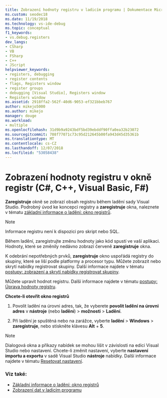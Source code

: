 ```yaml
---
title: Zobrazení hodnoty registru v ladicím programu | Dokumentace Microsoftu
ms.custom: seodec18
ms.date: 11/19/2018
ms.technology: vs-ide-debug
ms.topic: conceptual
f1_keywords:
- vs.debug.registers
dev_langs:
- CSharp
- VB
- FSharp
- C++
- JScript
helpviewer_keywords:
- registers, debugging
- register contents
- flags, Registers window
- register groups
- debugging [Visual Studio], Registers window
- Registers window
ms.assetid: 2918ffa2-562f-40d6-9053-ef321bbeb767
author: mikejo5000
ms.author: mikejo
manager: douge
ms.workload:
- multiple
ms.openlocfilehash: 31d9b9a9243bdf5bd39ebddf90ffa0ea32b23072
ms.sourcegitcommit: 708f77071c73c95d212645b00fa943d45d35361b
ms.translationtype: MT
ms.contentlocale: cs-CZ
ms.lasthandoff: 12/07/2018
ms.locfileid: "53058438"
---
```

# <a name="view-register-values-in-the-registers-window-c-c-visual-basic-f"></a>Zobrazení hodnoty registru v okně registr (C#, C++, Visual Basic, F#)

**Zaregistruje** okně se zobrazí obsah registru během ladění sady Visual Studio. Podrobný úvod ke koncepci registry a **zaregistruje** okna, naleznete v tématu [základní informace o ladění: okno registrů](../debugger/debugging-basics-registers-window.md).

> [!NOTE]
> Informace registru není k dispozici pro skript nebo SQL.

Během ladění, zaregistrujte změnu hodnoty jako kód spustí ve vaší aplikaci. Hodnoty, které se změnily nedávno zobrazí červeně **zaregistruje** okna.

K odebrání nepotřebných prvků, **zaregistruje** okno uspořádá registry do skupiny, které se liší podle platformy a procesor typu. Můžete zobrazit nebo skrytí nabídky registrovat skupiny. Další informace najdete v tématu [postupy: zobrazení a skrytí nabídky registrovat skupiny](../debugger/how-to-display-and-hide-register-groups.md).

Můžete upravit hodnot registru. Další informace najdete v tématu [postupy: Úprava hodnoty registru](../debugger/how-to-edit-a-register-value.md).

**Chcete-li otevřít okno registrů**

1. Povolit ladění na úrovni adres, tak, že vyberete **povolit ladění na úrovni adres** v **nástroje** (nebo **ladění**) > **možnosti**  >  **Ladění**.

1. Při ladění je spuštěná nebo na zarážce, vyberte **ladění** > **Windows** > **zaregistruje**, nebo stiskněte klávesu **Alt** + **5**.

>[!NOTE]
>Dialogová okna a příkazy nabídek se mohou lišit v závislosti na edici Visual Studio nebo nastavení. Chcete-li změnit nastavení, vyberte **nastavení importu a exportu** v sadě Visual Studio **nástroje** nabídky. Další informace najdete v tématu [Resetovat nastavení](../ide/environment-settings.md#reset-settings).

### <a name="see-also"></a>Viz také:

- [Základní informace o ladění: okno registrů](../debugger/debugging-basics-registers-window.md)
- [Zobrazení dat v ladicím programu](../debugger/viewing-data-in-the-debugger.md)
